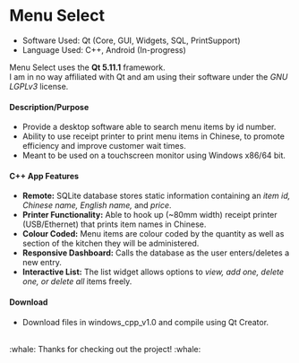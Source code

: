 
# Menu Select

- Software Used: Qt (Core, GUI, Widgets, SQL, PrintSupport)
- Language Used: C++, Android (In-progress)

Menu Select uses the <b>Qt 5.11.1</b> framework.<br>
I am in no way affiliated with Qt and am using their software under the <i>GNU LGPLv3</i> license.<br>

#### Description/Purpose
- Provide a desktop software able to search menu items by id number.
- Ability to use receipt printer to print menu items in Chinese, to promote efficiency and improve customer wait times.
- Meant to be used on a touchscreen monitor using Windows x86/64 bit.

#### C++ App Features
- <b>Remote:</b> SQLite database stores static information containing an <i>item id, Chinese name, English name,</i> and <i>price</i>.
- <b>Printer Functionality:</b> Able to hook up (~80mm width) receipt printer (USB/Ethernet) that prints item names in Chinese.
- <b>Colour Coded:</b> Menu items are colour coded by the quantity as well as section of the kitchen they will be administered.
- <b>Responsive Dashboard:</b> Calls the database as the user enters/deletes a new entry.
- <b>Interactive List:</b> The list widget allows options to <i>view, add one, delete one, or delete all</i> items freely.

#### Download
- Download files in windows_cpp_v1.0 and compile using Qt Creator.
<br>
:whale: Thanks for checking out the project! :whale:
